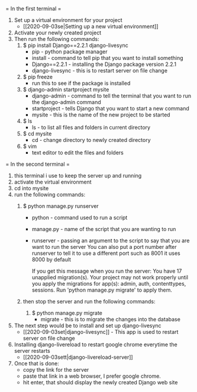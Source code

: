 
= In the first terminal =
1. Set up a virtual environment for your project
	* [[2020-09-03se|Setting up a new virtual environment]]
2. Activate your newly created project
3. Then run the following commands:
	1. $ pip install Django==2.2.1 django-livesync
		* pip - python package manager
		* install - command to tell pip that you want to install something
		* Django==2.2.1 - installing the Django package version 2.2.1
		* django-livesync - this is to restart server on file change
	2. $ pip freeze
		* run this to see if the package is installed
	3. $ django-admin startproject mysite
		* django-admin - command to tell the terminal that you want to run the django-admin command
		* startproject - tells Django that you want to start a new command
		* mysite - this is the name of the new project to be started
	4. $ ls
		* ls - to list all files and folders in current directory
	5. $ cd mysite
		* cd - change directory to newly created directory
	6. $ vim
		* text editor to edit the files and folders

= In the second terminal =
1. this terminal i use to keep the server up and running
2. activate the virtual environment
3. cd into mysite
4. run the following commands:
	1. $ python manage.py runserver
		* python - command used to run a script
		* manage.py - name of the script that you are wanting to run
		* runserver - passing an argument to the script to say that you are want to run the server
			You can also put a port number after runserver to tell it to use a different port
			such as 8001 it uses 8000 by default

			If you get this message when you run the server:
			You have 17 unapplied migration(s). Your project may not work properly until you 
 				apply the migrations for app(s): admin, auth, contenttypes, sessions.
			Run 'python manage.py migrate' to apply them.

	2. then stop the server and run the following commands:
		1. $ python manage.py migrate
			* migrate - this is to migrate the changes into the database
5. The next step would be to install and set up django-livesync
	* [[2020-09-03set|django-livesync]] - This app is used to restart server on file change
6. Installing django-livereload to restart google chrome everytime the server restarts
	* [[2020-09-03sett|django-livereload-server]]
7. Once that is done:
	* copy the link for the server
	* paste that link in a web browser, I prefer google chrome.
	* hit enter, that should display the newly created Django web site
